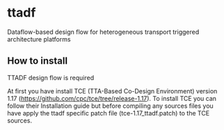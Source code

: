 # ttadf
Dataflow-based design flow for heterogeneous transport triggered architecture platforms 

## How to install

TTADF design flow is required

At first you have install TCE (TTA-Based Co-Design Environment) version 1.17 (https://github.com/cpc/tce/tree/release-1.17).
To install TCE you can follow their Installation guide but before compiling any sources files you have apply the ttadf specific patch file (tce-1.17_ttadf.patch) to the TCE sources.

